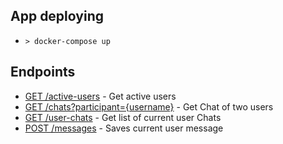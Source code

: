 ## App deploying

*  ```> docker-compose up```

## Endpoints

* [GET /active-users](API.md#get-active-users) - Get active users
* [GET /chats?participant={username}](API.md#get-a-specific-chat) - Get Chat of two users
* [GET /user-chats](API.md#get-a-user-chats) - Get list of current user Chats 
* [POST /messages](API.md#save-message) - Saves current user message

